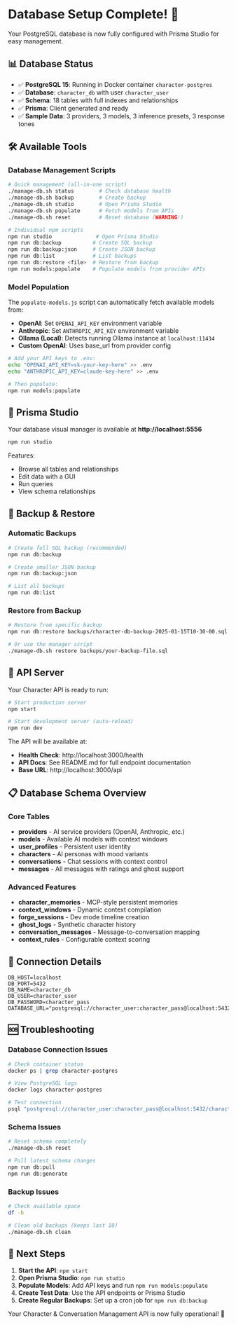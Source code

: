# Database Setup Complete! 🎉

Your PostgreSQL database is now fully configured with Prisma Studio for easy management.

## 📊 Database Status

- ✅ **PostgreSQL 15**: Running in Docker container `character-postgres`
- ✅ **Database**: `character_db` with user `character_user`
- ✅ **Schema**: 18 tables with full indexes and relationships
- ✅ **Prisma**: Client generated and ready
- ✅ **Sample Data**: 3 providers, 3 models, 3 inference presets, 3 response tones

## 🛠️ Available Tools

### Database Management Scripts

```bash
# Quick management (all-in-one script)
./manage-db.sh status        # Check database health
./manage-db.sh backup        # Create backup
./manage-db.sh studio        # Open Prisma Studio
./manage-db.sh populate      # Fetch models from APIs
./manage-db.sh reset         # Reset database (WARNING!)

# Individual npm scripts
npm run studio              # Open Prisma Studio
npm run db:backup          # Create SQL backup
npm run db:backup:json     # Create JSON backup  
npm run db:list            # List backups
npm run db:restore <file>  # Restore from backup
npm run models:populate    # Populate models from provider APIs
```

### Model Population

The `populate-models.js` script can automatically fetch available models from:

- **OpenAI**: Set `OPENAI_API_KEY` environment variable
- **Anthropic**: Set `ANTHROPIC_API_KEY` environment variable  
- **Ollama (Local)**: Detects running Ollama instance at `localhost:11434`
- **Custom OpenAI**: Uses base_url from provider config

```bash
# Add your API keys to .env:
echo "OPENAI_API_KEY=sk-your-key-here" >> .env
echo "ANTHROPIC_API_KEY=claude-key-here" >> .env

# Then populate:
npm run models:populate
```

## 🎨 Prisma Studio

Your database visual manager is available at **http://localhost:5556**

```bash
npm run studio
```

Features:
- Browse all tables and relationships
- Edit data with a GUI
- Run queries
- View schema relationships

## 💾 Backup & Restore

### Automatic Backups

```bash
# Create full SQL backup (recommended)
npm run db:backup

# Create smaller JSON backup
npm run db:backup:json

# List all backups
npm run db:list
```

### Restore from Backup

```bash
# Restore from specific backup
npm run db:restore backups/character-db-backup-2025-01-15T10-30-00.sql

# Or use the manager script
./manage-db.sh restore backups/your-backup-file.sql
```

## 🚀 API Server

Your Character API is ready to run:

```bash
# Start production server
npm start

# Start development server (auto-reload)
npm run dev
```

The API will be available at:
- **Health Check**: http://localhost:3000/health
- **API Docs**: See README.md for full endpoint documentation
- **Base URL**: http://localhost:3000/api

## 📋 Database Schema Overview

### Core Tables
- **providers** - AI service providers (OpenAI, Anthropic, etc.)
- **models** - Available AI models with context windows
- **user_profiles** - Persistent user identity 
- **characters** - AI personas with mood variants
- **conversations** - Chat sessions with context control
- **messages** - All messages with ratings and ghost support

### Advanced Features  
- **character_memories** - MCP-style persistent memories
- **context_windows** - Dynamic context compilation
- **forge_sessions** - Dev mode timeline creation
- **ghost_logs** - Synthetic character history
- **conversation_messages** - Message-to-conversation mapping
- **context_rules** - Configurable context scoring

## 🔧 Connection Details

```env
DB_HOST=localhost
DB_PORT=5432
DB_NAME=character_db  
DB_USER=character_user
DB_PASSWORD=character_pass
DATABASE_URL="postgresql://character_user:character_pass@localhost:5432/character_db"
```

## 🆘 Troubleshooting

### Database Connection Issues
```bash
# Check container status
docker ps | grep character-postgres

# View PostgreSQL logs  
docker logs character-postgres

# Test connection
psql "postgresql://character_user:character_pass@localhost:5432/character_db"
```

### Schema Issues
```bash
# Reset schema completely
./manage-db.sh reset

# Pull latest schema changes
npm run db:pull
npm run db:generate
```

### Backup Issues
```bash
# Check available space
df -h

# Clean old backups (keeps last 10)
./manage-db.sh clean
```

## 🎯 Next Steps

1. **Start the API**: `npm start`
2. **Open Prisma Studio**: `npm run studio` 
3. **Populate Models**: Add API keys and run `npm run models:populate`
4. **Create Test Data**: Use the API endpoints or Prisma Studio
5. **Create Regular Backups**: Set up a cron job for `npm run db:backup`

Your Character & Conversation Management API is now fully operational! 🚀